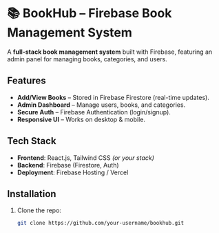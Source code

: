 # 📚 BookHub – Firebase Book Management System  


A **full-stack book management system** built with Firebase, featuring an admin panel for managing books, categories, and users.  

##  Features  
- **Add/View Books** – Stored in Firebase Firestore (real-time updates).  
- **Admin Dashboard** – Manage users, books, and categories.  
- **Secure Auth** – Firebase Authentication (login/signup).  
- **Responsive UI** – Works on desktop & mobile.  

##  Tech Stack  
- **Frontend**: React.js, Tailwind CSS *(or your stack)*  
- **Backend**: Firebase (Firestore, Auth)  
- **Deployment**: Firebase Hosting / Vercel  


##  Installation  
1. Clone the repo:  
   ```bash  
   git clone https://github.com/your-username/bookhub.git  

